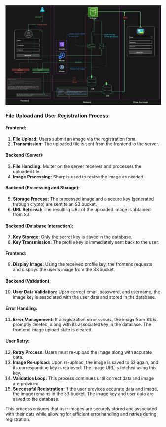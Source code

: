 ![diagram](../images/diagramRgisterS3.png)

### File Upload and User Registration Process:


#### Frontend:
1. **File Upload:** Users submit an image via the registration form.
2. **Transmission:** The uploaded file is sent from the frontend to the server.

#### Backend (Server):
3. **File Handling:** Multer on the server receives and processes the uploaded file.
4. **Image Processing:** Sharp is used to resize the image as needed.

#### Backend (Processing and Storage):
5. **Storage Process:** The processed image and a secure key (generated through crypto) are sent to an S3 bucket.
6. **URL Retrieval:** The resulting URL of the uploaded image is obtained from S3.

#### Backend (Database Interaction):
7. **Key Storage:** Only the secret key is saved in the database.
8. **Key Transmission:** The profile key is immediately sent back to the user.

#### Frontend:
9. **Display Image:** Using the received profile key, the frontend requests and displays the user's image from the S3 bucket.

#### Backend (Validation):
10. **User Data Validation:** Upon correct email, password, and username, the image key is associated with the user data and stored in the database.

#### Error Handling:
11. **Error Management:** If a registration error occurs, the image from S3 is promptly deleted, along with its associated key in the database. The frontend image upload state is cleared.

#### User Retry:
12. **Retry Process:** Users must re-upload the image along with accurate data.
13. **Image Re-upload:** Upon re-upload, the image is saved to S3 again, and its corresponding key is retrieved. The image URL is fetched using this key.
14. **Validation Loop:** This process continues until correct data and image are provided.
15. **Successful Registration:** If the user provides accurate data and image, the image remains in the S3 bucket. The image key and user data are saved to the database.

This process ensures that user images are securely stored and associated with their data while allowing for efficient error handling and retries during registration.